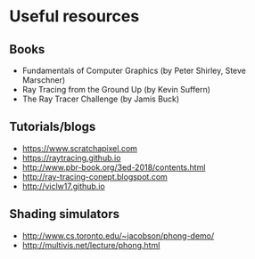 # Useful resources
## Books
- Fundamentals of Computer Graphics (by Peter Shirley, Steve Marschner)
- Ray Tracing from the Ground Up (by Kevin Suffern)
- The Ray Tracer Challenge (by Jamis Buck)

## Tutorials/blogs
- https://www.scratchapixel.com
- https://raytracing.github.io
- http://www.pbr-book.org/3ed-2018/contents.html
- http://ray-tracing-conept.blogspot.com
- http://viclw17.github.io

## Shading simulators
- http://www.cs.toronto.edu/~jacobson/phong-demo/
- http://multivis.net/lecture/phong.html
